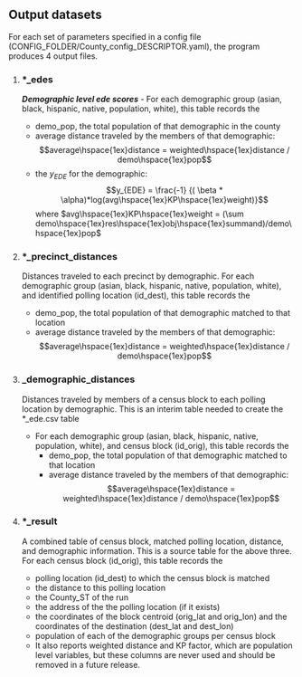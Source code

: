 ## Output datasets

For each set of parameters specified in a config file (CONFIG_FOLDER/County_config_DESCRIPTOR.yaml), the program produces 4 output files.


 1. ### *_edes

    ***Demographic level ede scores*** -  For each demographic group (asian, black, hispanic, native, population, white), this table records the
    * demo_pop, the total population of that demographic in the county
    * average distance traveled by the members of that demographic: $$average\hspace{1ex}distance = weighted\hspace{1ex}distance / demo\hspace{1ex}pop$$
    * the $y_{EDE}$ for the demographic: $$y_{EDE} = \frac{-1} {( \beta * \alpha)*log(avg\hspace{1ex}KP\hspace{1ex}weight)}$$
    where $avg\hspace{1ex}KP\hspace{1ex}weight = (\sum demo\hspace{1ex}res\hspace{1ex}obj\hspace{1ex}summand)/demo\hspace{1ex}pop$

1. ### *_precinct_distances
    
    Distances traveled to each precinct by demographic.  For each demographic group (asian, black, hispanic, native, population, white), and identified polling location (id_dest), this table records the

    * demo_pop, the total population of that demographic matched to that location
    * average distance traveled by the members of that demographic: $$average\hspace{1ex}distance = weighted\hspace{1ex}distance / demo\hspace{1ex}pop$$

1. ### _demographic_distances

    Distances traveled by members of a census block to each polling location by demographic. This is an interim table needed to create the *_ede.csv table

    * For each demographic group (asian, black, hispanic, native, population, white), and census block (id_orig), this table records the
        * demo_pop, the total population of that demographic matched to that location
        * average distance traveled by the members of that demographic:$$average\hspace{1ex}distance = weighted\hspace{1ex}distance / demo\hspace{1ex}pop$$

1. ### *_result

    A combined table of census block, matched polling location, distance, and demographic information.   This is a source table for the above three. For each census block (id_orig), this table records the

    * polling location (id_dest) to which the census block is matched
    * the distance to this polling location
    * the County_ST of the run
    * the address of the the polling location (if it exists)
    * the coordinates of the block centroid (orig_lat and orig_lon) and the coordinates of the destination (dest_lat and dest_lon)
    * population of each of the demographic groups per census block
    * It also reports weighted distance and KP factor, which are population level variables, but these columns are never used and should be removed in a future release.


